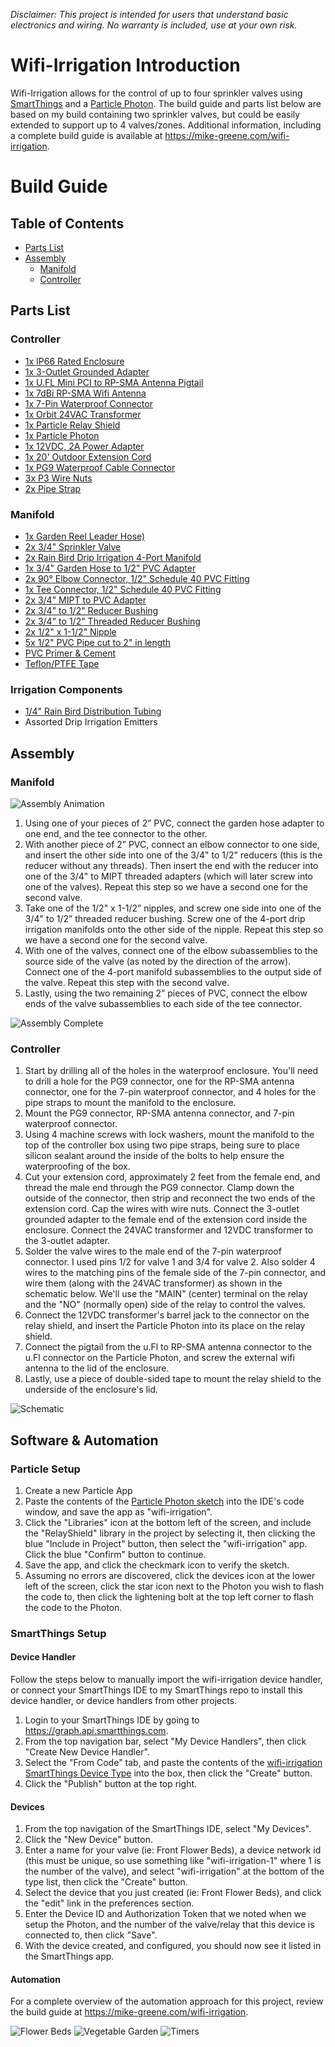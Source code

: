 *Disclaimer: This project is intended for users that understand basic electronics and wiring. No warranty is included, use at your own risk.*

# Wifi-Irrigation Introduction

Wifi-Irrigation allows for the control of up to four sprinkler valves using [SmartThings](https://smartthings.com) and a [Particle Photon](https://www.particle.io/). The build guide and parts list below are based on my build containing two sprinkler valves, but could be easily extended to support up to 4 valves/zones. Additional information, including a complete build guide is available at https://mike-greene.com/wifi-irrigation.

# Build Guide
## Table of Contents
- [Parts List](https://github.com/webdes03/wifi-irrigation#parts-listparts-list)
- [Assembly](https://github.com/webdes03/wifi-irrigation#parts-list#assembly)
    - [Manifold](https://github.com/webdes03/wifi-irrigation#manifold-1)
    - [Controller](https://github.com/webdes03/wifi-irrigation#controller-1)

## Parts List
### Controller
- [1x IP66 Rated Enclosure](https://amzn.to/2JEnlpK)
- [1x 3-Outlet Grounded Adapter](https://amzn.to/2Jrt92P)
- [1x U.FL Mini PCI to RP-SMA Antenna Pigtail](https://amzn.to/2JzkVZx)
- [1x 7dBi RP-SMA Wifi Antenna](https://amzn.to/2sQhzqG)
- [1x 7-Pin Waterproof Connector](https://amzn.to/2sNkyAn)
- [1x Orbit 24VAC Transformer](https://www.amazon.com/gp/product/B000VRYVYS/ref=oh_aui_detailpage_o00_s00?ie=UTF8&psc=1)
- [1x Particle Relay Shield](https://amzn.to/2kX4yZ2)
- [1x Particle Photon](https://amzn.to/2M9oNz7)
- [1x 12VDC, 2A Power Adapter](https://amzn.to/2Lxrr0i)
- [1x 20' Outdoor Extension Cord](https://amzn.to/2JkcsKH)
- [1x PG9 Waterproof Cable Connector](https://amzn.to/2JB4mwp)
- [3x P3 Wire Nuts](https://amzn.to/2MatAQO)
- [2x Pipe Strap](https://amzn.to/2Jy9y0S)

### Manifold
- [1x Garden Reel Leader Hose)](https://amzn.to/2JB5eRH)
- [2x 3/4" Sprinkler Valve](https://amzn.to/2Jnc51C)
- [2x Rain Bird Drip Irrigation 4-Port Manifold](https://amzn.to/2sPvNrY)
- [1x 3/4" Garden Hose to 1/2" PVC Adapter](https://www.pvcfittingsonline.com/3-4-x-1-2-pvc-garden-hose-adapter-male-mht-x-slip-mht101.html)
- [2x 90° Elbow Connector, 1/2" Schedule 40 PVC Fitting](https://www.pvcfittingsonline.com/406-005-1-2-schedule-40-pvc-90-ell.html)
- [1x Tee Connector, 1/2" Schedule 40 PVC Fitting](https://www.pvcfittingsonline.com/1-2-schedule-40-pvc-tee-socket-x-socket-x-socket-401-005.html)
- [2x 3/4" MIPT to PVC Adapter](https://www.pvcfittingsonline.com/436-007-3-4-schedule-40-pvc-male-adapter.html)
- [2x 3/4" to 1/2" Reducer Bushing](https://www.pvcfittingsonline.com/437-101-3-4-x-1-2-schedule-40-pvc-reducer-bushing-flush-style.html)
- [2x 3/4" to 1/2" Threaded Reducer Bushing](https://www.pvcfittingsonline.com/439-101-3-4-x-1-2-schedule-40-pvc-reducer-bushing-flush-style.html)
- [2x 1/2" x 1-1/2" Nipple](https://www.pvcfittingsonline.com/1-2-1-1-2-galvanized-malleable-nipple-mnpt-gsn12112.html)
- [5x 1/2" PVC Pipe cut to 2" in length](https://www.pvcfittingsonline.com/4004-005ab-1-2-schedule-40-pvc-pipe-5-ft-section.html)
- [PVC Primer & Cement](https://www.pvcfittingsonline.com/oatey-pvc-cement-primer-handy-pack-1-4-pints.html)
- [Teflon/PTFE Tape](https://amzn.to/2JwpgJF)

### Irrigation Components
- [1/4" Rain Bird Distribution Tubing](https://amzn.to/2kSmjsi)
- Assorted Drip Irrigation Emitters

## Assembly
### Manifold

![Assembly Animation](https://github.com/webdes03/wifi-irrigation/blob/master/Assembly%20Animation.gif)

1.	Using one of your pieces of 2” PVC, connect the garden hose adapter to one end, and the tee connector to the other.
2.	With another piece of 2” PVC, connect an elbow connector to one side, and insert the other side into one of the 3/4" to 1/2" reducers (this is the reducer without any threads). Then insert the end with the reducer into one of the 3/4" to MIPT threaded adapters (which will later screw into one of the valves). Repeat this step so we have a second one for the second valve.
3.	Take one of the 1/2" x 1-1/2” nipples, and screw one side into one of the 3/4" to 1/2” threaded reducer bushing. Screw one of the 4-port drip irrigation manifolds onto the other side of the nipple. Repeat this step so we have a second one for the second valve.
4.	With one of the valves, connect one of the elbow subassemblies to the source side of the valve (as noted by the direction of the arrow). Connect one of the 4-port manifold subassemblies to the output side of the valve. Repeat this step with the second valve.
5.	Lastly, using the two remaining 2” pieces of PVC, connect the elbow ends of the valve subassemblies to each side of the tee connector.

![Assembly Complete](https://github.com/webdes03/wifi-irrigation/blob/master/Assembly%20Complete.png)

### Controller

1.  Start by drilling all of the holes in the waterproof enclosure. You'll need to drill a hole for the PG9 connector, one for the RP-SMA antenna connector, one for the 7-pin waterproof connector, and 4 holes for the pipe straps to mount the manifold to the enclosure.
2.  Mount the PG9 connector, RP-SMA antenna connector, and 7-pin waterproof connector.
3.  Using 4 machine screws with lock washers, mount the manifold to the top of the controller box using two pipe straps, being sure to place silicon sealant around the inside of the bolts to help ensure the waterproofing of the box.
4.  Cut your extension cord, approximately 2 feet from the female end, and thread the male end through the PG9 connector. Clamp down the outside of the connector, then strip and reconnect the two ends of the extension cord. Cap the wires with wire nuts. Connect the 3-outlet grounded adapter to the female end of the extension cord inside the enclosure. Connect the 24VAC transformer and 12VDC transformer to the 3-outlet adapter.
5.  Solder the valve wires to the male end of the 7-pin waterproof connector. I used pins 1/2 for valve 1 and 3/4 for valve 2. Also solder 4 wires to the matching pins of the female side of the 7-pin connector, and wire them (along with the 24VAC transformer) as shown in the schematic below. We'll use the "MAIN" (center) terminal on the relay and the "NO" (normally open) side of the relay to control the valves.
6.  Connect the 12VDC transformer's barrel jack to the connector on the relay shield, and insert the Particle Photon into its place on the relay shield.
7.  Connect the pigtail from the u.Fl to RP-SMA antenna connector to the u.Fl connector on the Particle Photon, and screw the external wifi antenna to the lid of the enclosure.
8.  Lastly, use a piece of double-sided tape to mount the relay shield to the underside of the enclosure's lid.

![Schematic](https://github.com/webdes03/wifi-irrigation/blob/master/Controller.png)

## Software & Automation

### Particle Setup
1.  Create a new Particle App
2.  Paste the contents of the [Particle Photon sketch](https://github.com/webdes03/wifi-irrigation/blob/master/wifi-irrigation.ino) into the IDE's code window, and save the app as "wifi-irrigation".
3.  Click the "Libraries" icon at the bottom left of the screen, and include the "RelayShield" library in the project by selecting it, then clicking the blue "Include in Project" button, then select the "wifi-irrigation" app. Click the blue "Confirm" button to continue.
4.  Save the app, and click the checkmark icon to verify the sketch.
5.  Assuming no errors are discovered, click the devices icon at the lower left of the screen, click the star icon next to the Photon you wish to flash the code to, then click the lightening bolt at the top left corner to flash the code to the Photon.

### SmartThings Setup

#### Device Handler
Follow the steps below to manually import the wifi-irrigation device handler, or connect your SmartThings IDE to my SmartThings repo to install this device handler, or device handlers from other projects.

1.  Login to your SmartThings IDE by going to https://graph.api.smartthings.com.
2.  From the top navigation bar, select "My Device Handlers", then click "Create New Device Handler".
3.  Select the "From Code" tab, and paste the contents of the [wifi-irrigation SmartThings Device Type](https://github.com/webdes03/SmartThingsPublic/tree/master/devicetypes/webdes03/wifi-irrigation.src) into the box, then click the "Create" button.
4.  Click the "Publish" button at the top right.

#### Devices
1.  From the top navigation of the SmartThings IDE, select "My Devices".
2.  Click the "New Device" button.
3.  Enter a name for your valve (ie: Front Flower Beds), a device network id (this must be unique, so use something like "wifi-irrigation-1" where 1 is the number of the valve), and select "wifi-irrigation" at the bottom of the type list, then click the "Create" button.
4.  Select the device that you just created (ie: Front Flower Beds), and click the "edit" link in the preferences section.
5.  Enter the Device ID and Authorization Token that we noted when we setup the Photon, and the number of the valve/relay that this device is connected to, then click "Save".
6.  With the device created, and configured, you should now see it listed in the SmartThings app.

#### Automation

For a complete overview of the automation approach for this project, review the build guide at https://mike-greene.com/wifi-irrigation.

![Flower Beds](https://github.com/webdes03/wifi-irrigation/blob/master/webcore-piston-flowerbeds.png)
![Vegetable Garden](https://github.com/webdes03/wifi-irrigation/blob/master/webcore-piston-vegetablegarden.png)
![Timers](https://github.com/webdes03/wifi-irrigation/blob/master/webcore-piston-timers.png)